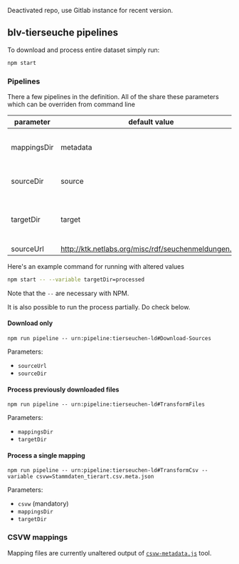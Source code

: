 Deactivated repo, use Gitlab instance for recent version.

## blv-tierseuche pipelines

To download and process entire dataset simply run:

```bash
npm start
```

### Pipelines

There a few pipelines in the definition. All of the share these parameters which can be
overriden from command line

| parameter | default value | description |
| --- | --- | --- |
| mappingsDir | metadata | directory containing the CSVW files |
| sourceDir | source | location for extracted files |
| targetDir | target | directory to write resulting n-triples  documents |
| sourceUrl | http://ktk.netlabs.org/misc/rdf/seuchenmeldungen.zip ||

Here's an example command for running with altered values

```bash
npm start -- --variable targetDir=processed
```

Note that the `--` are necessary with NPM.

It is also possible to run the process partially. Do check below.

#### Download only

```
npm run pipeline -- urn:pipeline:tierseuchen-ld#Download-Sources
```

Parameters:
* `sourceUrl`
* `sourceDir`

#### Process previously downloaded files

```
npm run pipeline -- urn:pipeline:tierseuchen-ld#TransformFiles
```

Parameters:
* `mappingsDir`
* `targetDir`

#### Process a single mapping

```
npm run pipeline -- urn:pipeline:tierseuchen-ld#TransformCsv --variable csvw=Stammdaten_tierart.csv.meta.json
```

Parameters:
* `csvw` (mandatory)
* `mappingsDir`
* `targetDir`

### CSVW mappings

Mapping files are currently unaltered output of [`csvw-metadata.js`][meta-tool] tool.

[meta-tool]: https://github.com/rdf-ext/rdf-parser-csvw/tree/develop/bin
